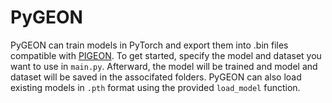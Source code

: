 # PyGEON

PyGEON can train models in PyTorch and export them into .bin files compatible with [PIGEON](https://github.com/chart21/hpmpc/tree/NN).
To get started, specify the model and dataset you want to use in `main.py`. Afterward, the model will be trained and model and dataset will be saved in the associfated folders. PyGEON can also load existing models in `.pth` format using the provided `load_model` function.

